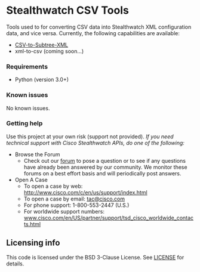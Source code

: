 
# Stealthwatch CSV Tools
Tools used to for converting CSV data into Stealthwatch XML configuration data, and vice versa. Currently, the following capabilities are available:
* [CSV-to-Subtree-XML](CSV-to-Subtree-XML)
* xml-to-csv (coming soon...)

### Requirements
* Python (version 3.0+)

### Known issues
No known issues.

### Getting help
Use this project at your own risk (support not provided). *If you need technical support with Cisco Stealthwatch APIs, do one of the following:*

* Browse the Forum
    * Check out our [forum](https://community.cisco.com/t5/custom/page/page-id/customFilteredByMultiLabel?board=j-disc-dev-security&labels=stealthwatch) to pose a question or to see if any questions have already been answered by our community. We monitor these forums on a best effort basis and will periodically post answers. 
* Open A Case
    * To open a case by web: http://www.cisco.com/c/en/us/support/index.html
    * To open a case by email: tac@cisco.com
    * For phone support: 1-800-553-2447 (U.S.)
    * For worldwide support numbers: www.cisco.com/en/US/partner/support/tsd_cisco_worldwide_contacts.html

## Licensing info
This code is licensed under the BSD 3-Clause License. See [LICENSE](./LICENSE) for details. 


